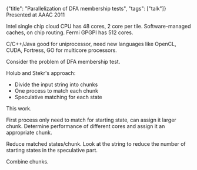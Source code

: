 {"title": "Parallelization of DFA membership tests", "tags": ["talk"]}
Presented at AAAC 2011

Intel single chip cloud CPU has 48 cores, 2 core per tile. Software-managed
caches, on chip routing. Fermi GPGPI has 512 cores.

C/C++/Java good for uniprocessor, need new languages like OpenCL, CUDA,
Fortress, GO for multicore processors.

Consider the problem of DFA membership test.

Holub and Stekr's approach:
* Divide the input string into chunks
* One process to match each chunk
* Speculative matching for each state

This work.

First process only need to match for starting state, can assign it larger
chunk. Determine performance of different cores and assign it an appropriate
chunk.

Reduce matched states/chunk. Look at the string to reduce the number of
starting states in the speculative part.

Combine chunks.

